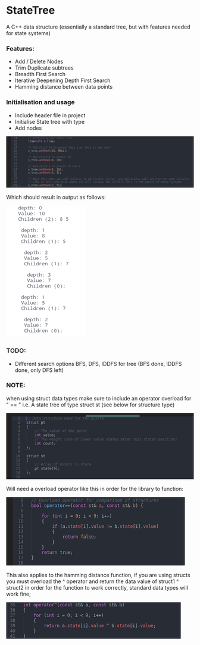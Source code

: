 # StateTree
A C++ data structure (essentially a standard tree, but with features needed for state systems)

### Features:
* Add / Delete Nodes
* Trim Duplicate subtrees
* Breadth First Search
* Iterative Deepening Depth First Search
* Hamming distance between data points

### Initialisation and usage

* Include header file in project
* Initialise State tree with type
* Add nodes

![image](images/Initialise.png?raw=true)

Which should result in output as follows:

![image](images/Output.png?raw=true)

### TODO:
* Different search options BFS, DFS, IDDFS for tree (BFS done, IDDFS done, only DFS left)

### NOTE:
when using struct data types make sure to include an operator overload for " == " i.e. A state tree of type struct st (see below for structure type)

![image](images/Structs.png?raw=true)

Will need a overload operator like this in order for the library to function:

![image](images/Overload.png?raw=true)

This also applies to the hamming distance function, if you are using structs you must overload the ^ operator and return the data value of struct1 ^ struct2 in order for the function to work correctly, standard data types will work fine;

![image](images/hammingdistance.png?raw=true)
